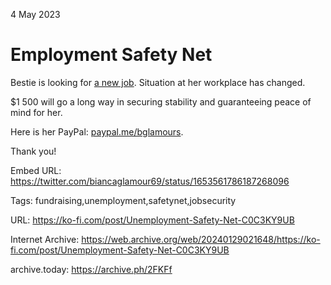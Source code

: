 4 May 2023
# Employment Safety Net

Bestie is looking for [a new job](https://twitter.com/biancaglamour69/status/1650288565874573313). Situation at her workplace has changed.

$1 500 will go a long way in securing stability and guaranteeing peace of mind for her.

Here is her PayPal: [paypal.me/bglamours](https://paypal.me/bglamours).

Thank you!

Embed URL: https://twitter.com/biancaglamour69/status/1653561786187268096

Tags: fundraising,unemployment,safetynet,jobsecurity

URL: https://ko-fi.com/post/Unemployment-Safety-Net-C0C3KY9UB

Internet Archive: https://web.archive.org/web/20240129021648/https://ko-fi.com/post/Unemployment-Safety-Net-C0C3KY9UB

archive.today: https://archive.ph/2FKFf

